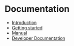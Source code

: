 
# Documentation

* [Introduction](manual/introduction.md)
* [Getting started](manual/getting-started.md)
* [Manual](manual/index.md)
* [Developer Documentation](development/index.md)
